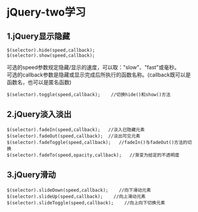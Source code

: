 # jQuery-two学习
## 1.jQuery显示隐藏  
```
$(selector).hide(speed,callback);  
$(selector).show(speed,callback);  
```
可选的speed参数规定隐藏/显示的速度，可以取："slow"、"fast"或毫秒。  
可选的callback参数是隐藏或显示完成后所执行的函数名称。(callback既可以是函数名，也可以是匿名函数)  
```
$(selector).toggle(speed,callback);    //切换hide()和show()方法 
```
## 2.jQuery淡入淡出
```
$(selector).fadeIn(speed,callback);   //淡入已隐藏元素
$(selector).fadeOut(speed,callback);  //淡出可见元素
$(selector).fadeToggle(speed,callback);   //fadeIn()与fadeOut()方法的切换
$(selector).fadeTo(speed,opacity,callback);   //渐变为给定的不透明度
```
## 3.jQuery滑动
```
$(selector).slideDown(speed,callback);    //向下滑动元素
$(selector).slideUp(speed,callback);    //向上滑动元素
$(selector).slideToggle(speed,callback);    //向上向下切换元素
```
